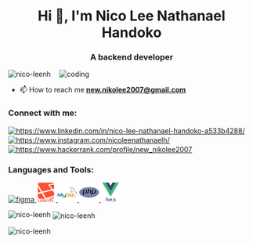 <h1 align="center">Hi 👋, I'm Nico Lee Nathanael Handoko</h1>
<h3 align="center">A backend developer</h3>

<img align="right" alt="coding" width="400" src="https://camo.githubusercontent.com/0eda36005abd9bf7e72584afc2f6ef1e808a357cb65a07fc2fe5036ba5268df7/68747470733a2f2f692e70696e696d672e636f6d2f6f726967696e616c732f65382f66342f35332f65386634353334363961336563393765636433353464663436356437333931332e676966">

<p align="left"> <img src="https://komarev.com/ghpvc/?username=nico-leenh&label=Profile%20views&color=0e75b6&style=flat" alt="nico-leenh" /> </p>

- 📫 How to reach me **new.nikolee2007@gmail.com**

<h3 align="left">Connect with me:</h3>
<p align="left">
<a href="https://linkedin.com/in/nico lee nathanael handoko" target="blank"><img align="center" src="https://raw.githubusercontent.com/rahuldkjain/github-profile-readme-generator/master/src/images/icons/Social/linked-in-alt.svg" alt="https://www.linkedin.com/in/nico-lee-nathanael-handoko-a533b4288/" height="30" width="40" /></a>
<a href="https://instagram.com/https://www.instagram.com/nicoleenathanaelh/" target="blank"><img align="center" src="https://raw.githubusercontent.com/rahuldkjain/github-profile-readme-generator/master/src/images/icons/Social/instagram.svg" alt="https://www.instagram.com/nicoleenathanaelh/" height="30" width="40" /></a>
<a href="https://www.hackerrank.com/@new_nikolee2007" target="blank"><img align="center" src="https://raw.githubusercontent.com/rahuldkjain/github-profile-readme-generator/master/src/images/icons/Social/hackerrank.svg" alt="https://www.hackerrank.com/profile/new_nikolee2007" height="30" width="40" /></a>
</p>

<h3 align="left">Languages and Tools:</h3>
<p align="left"> <a href="https://www.figma.com/" target="_blank" rel="noreferrer"> <img src="https://www.vectorlogo.zone/logos/figma/figma-icon.svg" alt="figma" width="40" height="40"/> </a> <a href="https://laravel.com/" target="_blank" rel="noreferrer"> <img src="https://raw.githubusercontent.com/devicons/devicon/master/icons/laravel/laravel-plain-wordmark.svg" alt="laravel" width="40" height="40"/> </a> <a href="https://www.mysql.com/" target="_blank" rel="noreferrer"> <img src="https://raw.githubusercontent.com/devicons/devicon/master/icons/mysql/mysql-original-wordmark.svg" alt="mysql" width="40" height="40"/> </a> <a href="https://www.php.net" target="_blank" rel="noreferrer"> <img src="https://raw.githubusercontent.com/devicons/devicon/master/icons/php/php-original.svg" alt="php" width="40" height="40"/> </a> <a href="https://vuejs.org/" target="_blank" rel="noreferrer"> <img src="https://raw.githubusercontent.com/devicons/devicon/master/icons/vuejs/vuejs-original-wordmark.svg" alt="vuejs" width="40" height="40"/> </a> </p>

<p><img align="left" src="https://github-readme-stats.vercel.app/api/top-langs?username=nico-leenh&show_icons=true&locale=en&layout=compact" alt="nico-leenh" /></p>

<p>&nbsp;<img align="center" src="https://github-readme-stats.vercel.app/api?username=nico-leenh&show_icons=true&locale=en" alt="nico-leenh" /></p>

<p><img align="center" src="https://github-readme-streak-stats.herokuapp.com/?user=nico-leenh&" alt="nico-leenh" /></p>
